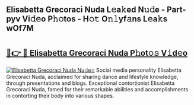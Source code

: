 ## Elisabetta Grecoraci Nuda L𝚎a𝚔ed N𝚞𝚍e - Part-pyv Vi𝚍𝚎o P𝚑𝚘tos - H𝚘𝚝 O𝚗𝚕yf𝚊ns L𝚎a𝚔s wOf7M

# <h2><a href="http://kf7vkel.oniu.top/?m=Elisabetta+Grecoraci+Nuda">🔗👉 🔴 Elisabetta Grecoraci Nuda P𝚑ot𝚘𝚜 V𝚒d𝚎o</a></h2>

[![Elisabetta Grecoraci Nuda Nu𝚍e𝚜](https://i.imgur.com/0qMVB7G.gif)](http://kf7vkel.oniu.top/?m=Elisabetta+Grecoraci+Nuda)
Social media personality Elisabetta Grecoraci Nuda, acclaimed for sharing dance and lifestyle knowledge, through presentations and blogs. Exceptional contortionist Elisabetta Grecoraci Nuda, famed for their remarkable abilities and accomplishments in contorting their body into various shapes.  
